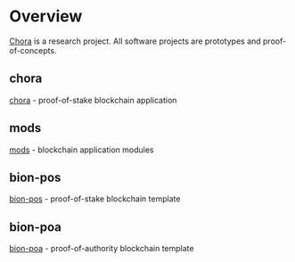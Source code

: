 # Overview

[Chora](https://chora.io/) is a research project. All software projects are prototypes and proof-of-concepts.

## chora

[chora](https://github.com/choraio/chora) - proof-of-stake blockchain application

## mods

[mods](https://github.com/choraio/mods) - blockchain application modules

## bion-pos

[bion-pos](https://github.com/choraio/bion-pos) - proof-of-stake blockchain template

## bion-poa

[bion-poa](https://github.com/choraio/bion-poa) - proof-of-authority blockchain template
